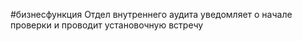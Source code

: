 #бизнесфункция 
Отдел внутреннего аудита уведомляет о начале проверки и проводит установочную встречу
